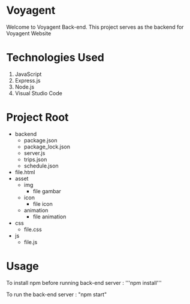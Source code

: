 # Voyagent 
Welcome to Voyagent Back-end. This project serves as the backend for Voyagent Website

# Technologies Used
1. JavaScript
2. Express.js
3. Node.js
4. Visual Studio Code

# Project Root
- backend
  - package.json
  - package_lock.json
  - server.js
  - trips.json
  - schedule.json
- file.html
- asset
  - img
    - file gambar
  - icon
    - file icon
  - animation
    - file animation
- css
  - file.css
- js
  - file.js

# Usage
To install npm before running back-end server :
'''npm install'''

To run the back-end server :
"npm start"
